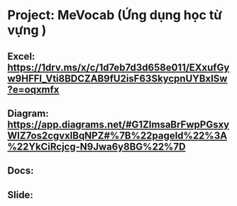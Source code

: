 # Project: MeVocab (Ứng dụng học từ vựng )
## Excel: https://1drv.ms/x/c/1d7eb7d3d658e011/EXxufGyw9HFFl_Vti8BDCZAB9fU2isF63SkycpnUYBxISw?e=oqxmfx
## Diagram: https://app.diagrams.net/#G1ZImsaBrFwpPGsxyWIZ7os2cgvxlBqNPZ#%7B%22pageId%22%3A%22YkCiRcjcg-N9Jwa6y8BG%22%7D
## Docs:
## Slide:
